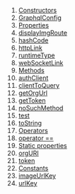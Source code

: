 1.  [Constructors](services_graphql_config/GraphqlConfig-class.html#constructors)
2.  [GraphqlConfig](services_graphql_config/GraphqlConfig/GraphqlConfig.html)
3.  [Properties](services_graphql_config/GraphqlConfig-class.html#instance-properties)
4.  [displayImgRoute](services_graphql_config/GraphqlConfig/displayImgRoute.html)
5.  [hashCode](https://api.flutter.dev/flutter/dart-core/Object/hashCode.html)
6.  [httpLink](services_graphql_config/GraphqlConfig/httpLink.html)
7.  [runtimeType](https://api.flutter.dev/flutter/dart-core/Object/runtimeType.html)
8.  [webSocketLink](services_graphql_config/GraphqlConfig/webSocketLink.html)
9.  [Methods](services_graphql_config/GraphqlConfig-class.html#instance-methods)
10. [authClient](services_graphql_config/GraphqlConfig/authClient.html)
11. [clientToQuery](services_graphql_config/GraphqlConfig/clientToQuery.html)
12. [getOrgUrl](services_graphql_config/GraphqlConfig/getOrgUrl.html)
13. [getToken](services_graphql_config/GraphqlConfig/getToken.html)
14. [noSuchMethod](https://api.flutter.dev/flutter/dart-core/Object/noSuchMethod.html)
15. [test](services_graphql_config/GraphqlConfig/test.html)
16. [toString](https://api.flutter.dev/flutter/dart-core/Object/toString.html)
17. [Operators](services_graphql_config/GraphqlConfig-class.html#operators)
18. [operator
    ==](https://api.flutter.dev/flutter/dart-core/Object/operator_equals.html)
19. [Static
    properties](services_graphql_config/GraphqlConfig-class.html#static-properties)
20. [orgURI](services_graphql_config/GraphqlConfig/orgURI.html)
21. [token](services_graphql_config/GraphqlConfig/token.html)
22. [Constants](services_graphql_config/GraphqlConfig-class.html#constants)
23. [imageUrlKey](services_graphql_config/GraphqlConfig/imageUrlKey-constant.html)
24. [urlKey](services_graphql_config/GraphqlConfig/urlKey-constant.html)

